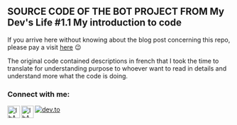 ## SOURCE CODE OF THE BOT PROJECT FROM My Dev's Life #1.1 My introduction to code

If you arrive here without knowing about the blog post concerning this repo, please pay a visit [here](https://dev.to/tomatowizard/my-devs-life-story-1-part-1-my-introduction-to-code-gf7) 😉

The original code contained descriptions in french that I took the time to translate for understanding purpose to whoever want to read in details and understand more what the code is doing.

### **Connect with me**:

[<img align="left" alt="lbAntoine | Twitter" width="28px" src="https://cdn-icons.flaticon.com/png/512/3536/premium/3536424.png?token=exp=1635191822~hmac=6056e65dd4411e8e954346f714481972" />][twitter]
[<img align="left" alt="lbAntoine | LinkedIn" width="28px" src="https://cdn-icons.flaticon.com/png/512/3536/premium/3536505.png?token=exp=1635191790~hmac=378905ed497a251d9346901d8b4517cd" />][linkedin]
<a href="https://dev.to/tomatowizard" target="_blank"><img alt="dev.to" src="https://img.shields.io/badge/MY%20DEV.TO%20PAGE-GO-green?style=for-the-badge&logo=dev.to" /></a>


[twitter]: https://twitter.com/tomato_wizard
[linkedin]: https://www.linkedin.com/in/antoine-le-bras/